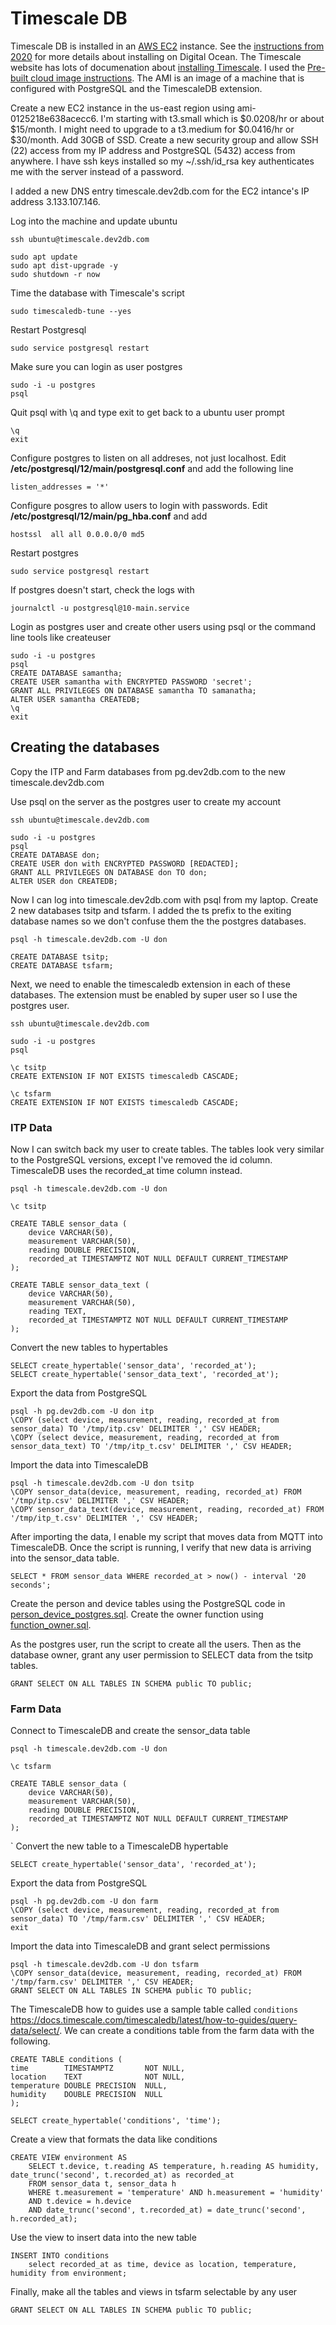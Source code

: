 # Timescale DB

Timescale DB is installed in an [AWS EC2](https://aws.amazon.com/ec2/) instance. See the [instructions from 2020](https://github.com/don/ITP-DeviceToDatabase/blob/Spring-2020/setup/timescaledb.md) for more details about installing on Digital Ocean. The Timescale website has lots of documenation about [installing Timescale](https://docs.timescale.com/latest/getting-started/installation). I used the [Pre-built cloud image instructions](https://docs.timescale.com/install/latest/installation-cloud-image/#installing-self-hosted-timescaledb-from-a-pre-build-cloud-image). The AMI is an image of a machine that is configured with PostgreSQL and the TimescaleDB extension.

Create a new EC2 instance in the us-east region using ami-0125218e638acecc6. I'm starting with t3.small which is $0.0208/hr or about $15/month. I might need to upgrade to a t3.medium for $0.0416/hr or $30/month. Add 30GB of SSD. Create a new security group and allow SSH (22) access from my IP address and PostgreSQL (5432) access from anywhere. I have ssh keys installed so my ~/.ssh/id_rsa key authenticates me with the server instead of a password.

I added a new DNS entry timescale.dev2db.com for the EC2 intance's IP address 3.133.107.146.

Log into the machine and update ubuntu

    ssh ubuntu@timescale.dev2db.com

    sudo apt update
    sudo apt dist-upgrade -y
    sudo shutdown -r now

Time the database with Timescale's script

    sudo timescaledb-tune --yes
    
Restart Postgresql

    sudo service postgresql restart
    
Make sure you can login as user postgres

    sudo -i -u postgres
    psql
    
Quit psql with \q and type exit to get back to a ubuntu user prompt
  
    \q
    exit
    
Configure postgres to listen on all addreses, not just localhost. Edit **/etc/postgresql/12/main/postgresql.conf** and add the following line

    listen_addresses = '*'

Configure posgres to allow users to login with passwords. Edit **/etc/postgresql/12/main/pg_hba.conf** and add

    hostssl  all all 0.0.0.0/0 md5
  
Restart postgres

    sudo service postgresql restart
  
If postgres doesn't start, check the logs with 

    journalctl -u postgresql@10-main.service
  
Login as postgres user and create other users using psql or the command line tools like createuser

    sudo -i -u postgres
    psql
    CREATE DATABASE samantha;
    CREATE USER samantha with ENCRYPTED PASSWORD 'secret';
    GRANT ALL PRIVILEGES ON DATABASE samantha TO samanatha;
    ALTER USER samantha CREATEDB;
    \q
    exit
    
## Creating the databases

Copy the ITP and Farm databases from pg.dev2db.com to the new timescale.dev2db.com

Use psql on the server as the postgres user to create my account

    ssh ubuntu@timescale.dev2db.com 
    
    sudo -i -u postgres
    psql
    CREATE DATABASE don;
    CREATE USER don with ENCRYPTED PASSWORD [REDACTED];
    GRANT ALL PRIVILEGES ON DATABASE don TO don;
    ALTER USER don CREATEDB;

Now I can log into timescale.dev2db.com with psql from my laptop. Create 2 new databases tsitp and tsfarm. I added the ts prefix to the exiting database names so we don't confuse them the the postgres databases.

    psql -h timescale.dev2db.com -U don 

    CREATE DATABASE tsitp;
    CREATE DATABASE tsfarm;

Next, we need to enable the timescaledb extension in each of these databases. The extension must be enabled by super user so I use the postgres user.

    ssh ubuntu@timescale.dev2db.com 
    
    sudo -i -u postgres
    psql

    \c tsitp
    CREATE EXTENSION IF NOT EXISTS timescaledb CASCADE;

    \c tsfarm
    CREATE EXTENSION IF NOT EXISTS timescaledb CASCADE;

### ITP Data

Now I can switch back my user to create tables. The tables look very similar to the PostgreSQL versions, except I've removed the id column. TimescaleDB uses the recorded_at time column instead.

    psql -h timescale.dev2db.com -U don 

    \c tsitp

    CREATE TABLE sensor_data (
        device VARCHAR(50),      
        measurement VARCHAR(50),
        reading DOUBLE PRECISION,
        recorded_at TIMESTAMPTZ NOT NULL DEFAULT CURRENT_TIMESTAMP
    );

    CREATE TABLE sensor_data_text (
        device VARCHAR(50),      
        measurement VARCHAR(50),
        reading TEXT,
        recorded_at TIMESTAMPTZ NOT NULL DEFAULT CURRENT_TIMESTAMP
    );

Convert the new tables to hypertables

    SELECT create_hypertable('sensor_data', 'recorded_at');
    SELECT create_hypertable('sensor_data_text', 'recorded_at');

Export the data from PostgreSQL 

    psql -h pg.dev2db.com -U don itp
    \COPY (select device, measurement, reading, recorded_at from sensor_data) TO '/tmp/itp.csv' DELIMITER ',' CSV HEADER;
    \COPY (select device, measurement, reading, recorded_at from sensor_data_text) TO '/tmp/itp_t.csv' DELIMITER ',' CSV HEADER;

Import the data into TimescaleDB

    psql -h timescale.dev2db.com -U don tsitp
    \COPY sensor_data(device, measurement, reading, recorded_at) FROM '/tmp/itp.csv' DELIMITER ',' CSV HEADER;
    \COPY sensor_data_text(device, measurement, reading, recorded_at) FROM '/tmp/itp_t.csv' DELIMITER ',' CSV HEADER;

After importing the data, I enable my script that moves data from MQTT into TimescaleDB. Once the script is running, I verify that new data is arriving into the sensor_data table.

    SELECT * FROM sensor_data WHERE recorded_at > now() - interval '20 seconds';

Create the person and device tables using the PostgreSQL code in [person_device_postgres.sql](https://github.com/don/ITP-DeviceToDatabase/blob/main/03_RelationalDatabases/person_device_postgre.sql). Create the owner function using [function_owner.sql](https://github.com/don/ITP-DeviceToDatabase/blob/main/03_RelationalDatabases/function_owner.sql).

As the postgres user, run the script to create all the users. Then as the database owner, grant any user permission to SELECT data from the tsitp tables.

    GRANT SELECT ON ALL TABLES IN SCHEMA public TO public;

### Farm Data

Connect to TimescaleDB and create the sensor_data table

    psql -h timescale.dev2db.com -U don

    \c tsfarm

    CREATE TABLE sensor_data (
        device VARCHAR(50),      
        measurement VARCHAR(50),
        reading DOUBLE PRECISION,
        recorded_at TIMESTAMPTZ NOT NULL DEFAULT CURRENT_TIMESTAMP
    );
`
Convert the new table to a TimescaleDB hypertable

    SELECT create_hypertable('sensor_data', 'recorded_at');

Export the data from PostgreSQL 

    psql -h pg.dev2db.com -U don farm
    \COPY (select device, measurement, reading, recorded_at from sensor_data) TO '/tmp/farm.csv' DELIMITER ',' CSV HEADER;
    exit

Import the data into TimescaleDB and grant select permissions

    psql -h timescale.dev2db.com -U don tsfarm
    \COPY sensor_data(device, measurement, reading, recorded_at) FROM '/tmp/farm.csv' DELIMITER ',' CSV HEADER;
    GRANT SELECT ON ALL TABLES IN SCHEMA public TO public;


The TimescaleDB how to guides use a sample table called `conditions` https://docs.timescale.com/timescaledb/latest/how-to-guides/query-data/select/. We can create a conditions table from the farm data with the following.

    CREATE TABLE conditions (
    time        TIMESTAMPTZ       NOT NULL,
    location    TEXT              NOT NULL,
    temperature DOUBLE PRECISION  NULL,
    humidity    DOUBLE PRECISION  NULL
    );

    SELECT create_hypertable('conditions', 'time');

Create a view that formats the data like conditions

    CREATE VIEW environment AS
        SELECT t.device, t.reading AS temperature, h.reading AS humidity, date_trunc('second', t.recorded_at) as recorded_at
        FROM sensor_data t, sensor_data h
        WHERE t.measurement = 'temperature' AND h.measurement = 'humidity' 
        AND t.device = h.device 
        AND date_trunc('second', t.recorded_at) = date_trunc('second', h.recorded_at);

Use the view to insert data into the new table

    INSERT INTO conditions
        select recorded_at as time, device as location, temperature, humidity from environment;

Finally, make all the tables and views in tsfarm selectable by any user

    GRANT SELECT ON ALL TABLES IN SCHEMA public TO public;
